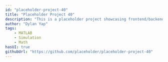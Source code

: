 ```yaml
---
id: "placeholder-project-40"
title: "Placeholder Project 40"
description: "This is a placeholder project showcasing frontend/backend features with a unique tech stack."
author: "Dylan Yap"
tags:
    - MATLAB
    - Simulation
    - Math
hasUI: true
githubUrl: "https://github.com/placeholder/placeholder-project-40"
---
```

